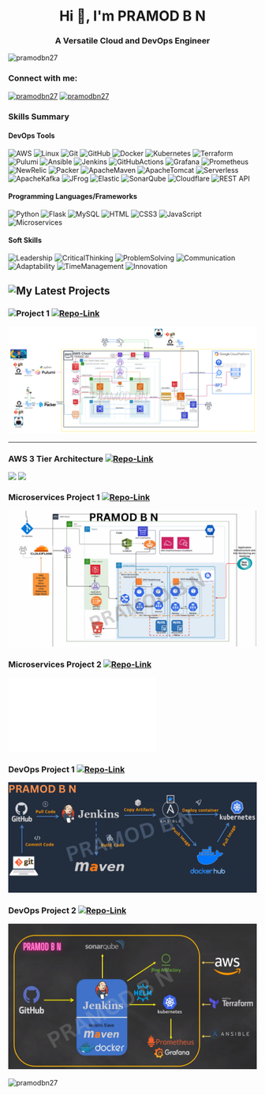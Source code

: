 <h1 align="center">Hi 👋, I'm PRAMOD B N</h1>
<h3 align="center">A Versatile Cloud and DevOps Engineer</h3>

<p align="left"> <img src="https://komarev.com/ghpvc/?username=pramodbn27&label=Profile%20views&color=0e75b6&style=flat" alt="pramodbn27" /> </p>

<h3 align="left">Connect with me:</h3>
<p align="left">
<a href="https://linkedin.com/in/pramodbn27" target="blank"><img align="center" src="https://raw.githubusercontent.com/rahuldkjain/github-profile-readme-generator/master/src/images/icons/Social/linked-in-alt.svg" alt="pramodbn27" height="30" width="40" /></a>
<a href="https://instagram.com/pramodbn27" target="blank"><img align="center" src="https://raw.githubusercontent.com/rahuldkjain/github-profile-readme-generator/master/src/images/icons/Social/instagram.svg" alt="pramodbn27" height="30" width="40" /></a>
</p>

<h3>Skills Summary</h3>
<h4>DevOps Tools</h4>
<p>
<img alt="AWS" src="https://img.shields.io/badge/-AWS-FF9900?style=flat-square&logo=amazonaws&logoColor=white" />
<img alt="Linux" src="https://img.shields.io/badge/-Linux-003366?style=flat-square&logo=linux&logoColor=white" />
<img alt="Git" src="https://img.shields.io/badge/-Git-F05032?style=flat-square&logo=git&logoColor=white" />
<img alt="GitHub" src="https://img.shields.io/badge/-GitHub-181717?style=flat-square&logo=github&logoColor=white" />
<img alt="Docker" src="https://img.shields.io/badge/-Docker-2496ED?style=flat-square&logo=docker&logoColor=white" />
<img alt="Kubernetes" src="https://img.shields.io/badge/-Kubernetes-326CE5?style=flat-square&logo=kubernetes&logoColor=white" />
<img alt="Terraform" src="https://img.shields.io/badge/-Terraform-844FBA?style=flat-square&logo=terraform&logoColor=white" />
<img alt="Pulumi" src="https://img.shields.io/badge/-Pulumi-8A3391?style=flat-square&logo=pulumi&logoColor=white" />
<img alt="Ansible" src="https://img.shields.io/badge/-Ansible-000000?style=flat-square&logo=ansible&logoColor=white" />
<img alt="Jenkins" src="https://img.shields.io/badge/-Jenkins-E23744?style=flat-square&logo=jenkins&logoColor=white" />
<img alt="GitHubActions" src="https://img.shields.io/badge/-GitHub%20Actions-2088FF?style=flat-square&logo=githubactions&logoColor=white" />
<img alt="Grafana" src="https://img.shields.io/badge/-Grafana-F46800?style=flat-square&logo=grafana&logoColor=white" />
<img alt="Prometheus" src="https://img.shields.io/badge/-Prometheus-E6522C?style=flat-square&logo=prometheus&logoColor=white" />
<img alt="NewRelic" src="https://img.shields.io/badge/-NewRelic-1CE783?style=flat-square&logo=newrelic&logoColor=white" />
<img alt="Packer" src="https://img.shields.io/badge/-Packer-02A8EF?style=flat-square&logo=packer&logoColor=white" />
<img alt="ApacheMaven" src="https://img.shields.io/badge/-ApacheMaven-C71A36?style=flat-square&logo=apachemaven&logoColor=white" />
<img alt="ApacheTomcat" src="https://img.shields.io/badge/-ApacheTomcat-F8DC75?style=flat-square&logo=apachetomcat&logoColor=black" />
<img alt="Serverless" src="https://img.shields.io/badge/-Serverless-FD5750?style=flat-square&logo=awslambda&logoColor=white" />
<img alt="ApacheKafka" src="https://img.shields.io/badge/-ApacheKafka-231F20?style=flat-square&logo=apachekafka&logoColor=white" />
<img alt="JFrog" src="https://img.shields.io/badge/-JFrog-40BE46?style=flat-square&logo=jfrog&logoColor=white" />
<img alt="Elastic" src="https://img.shields.io/badge/-ELK-005571?style=flat-square&logo=elastic&logoColor=white" />
<img alt="SonarQube" src="https://img.shields.io/badge/-SonarQube-4E9BCD?style=flat-square&logo=sonarqube&logoColor=white" />
<img alt="Cloudflare" src="https://img.shields.io/badge/-Cloudflare-F38020?style=flat-square&logo=cloudflare&logoColor=white" />
<img alt="REST API" src="https://img.shields.io/badge/-REST%20API-DA3B8A?style=flat-square" />
</p>

<h4>Programming Languages/Frameworks</h4>
<p>
<img alt="Python" src="https://img.shields.io/badge/-Python-4B4B77?style=flat-square&logo=python&logoColor=white" />
<img alt="Flask" src="https://img.shields.io/badge/-Flask-41454A?style=flat-square&logo=flask&logoColor=white" />
<img alt="MySQL" src="https://img.shields.io/badge/-MySQL-FF7800?style=flat-square&logo=mysql&logoColor=white" />
<img alt="HTML" src="https://img.shields.io/badge/-HTML-E34F26?style=flat-square&logo=html5&logoColor=white" />
<img alt="CSS3" src="https://img.shields.io/badge/-CSS-1572B6?style=flat-square&logo=css3&logoColor=white" />
<img alt="JavaScript" src="https://img.shields.io/badge/-JavaScript-F7DF1E?style=flat-square&logo=javascript&logoColor=black" />
<img alt="Microservices" src="https://img.shields.io/badge/-Microservices-C9284D?style=flat-square" />
</p>

<h4>Soft Skills</h4>
<p>
<img alt="Leadership" src="https://img.shields.io/badge/-Leadership-D70010?style=flat-square" />
<img alt="CriticalThinking" src="https://img.shields.io/badge/-Critical%20Thinking-FF6347?style=flat-square" />
<img alt="ProblemSolving" src="https://img.shields.io/badge/-Problem%20Solving-3CB371?style=flat-square" />
<img alt="Communication" src="https://img.shields.io/badge/-Communication-FA005A?style=flat-square" />
<img alt="Adaptability" src="https://img.shields.io/badge/-Adaptability-7B68EE?style=flat-square" />
<img alt="TimeManagement" src="https://img.shields.io/badge/-Time%20Management-F08080?style=flat-square" />
<img alt="Innovation" src="https://img.shields.io/badge/-Innovation-20B2AA?style=flat-square" />
</p>


## ![My Latest Projects](https://img.shields.io/badge/My%20Latest%20Projects-f5d505?style=for-the-badge)

### ![Project 1](https://img.shields.io/badge/Project%201-20B2AA?style=for-the-badge) [<img alt="Repo-Link" src="https://img.shields.io/badge/Repo-Link-blue" />](https://github.com/pramodbn27)

![pro-1](architectures/CSYE6225.png)

---

### AWS 3 Tier Architecture [<img alt="Repo-Link" src="https://img.shields.io/badge/Repo-Link-blue" />](https://github.com/pramodbn27/aws-3-tier-architecture)

<p float="left">
  <img src="architectures/3-tier-architecture.gif" width="50%" />
  <img src="architectures/active-failover.gif" width="50%" /> 
</p>

### Microservices Project 1 [<img alt="Repo-Link" src="https://img.shields.io/badge/Repo-Link-blue" />](https://github.com/pramodbn27/Microservices-Project-1)

![ms-1](architectures/microservices-project-1.png)

### Microservices Project 2 [<img alt="Repo-Link" src="https://img.shields.io/badge/Repo-Link-blue" />](https://github.com/pramodbn27/Microservices-Project-2)

![pdf](<architectures/Microservices Project 2.pdf>)

### DevOps Project 1 [<img alt="Repo-Link" src="https://img.shields.io/badge/Repo-Link-blue" />](https://github.com/pramodbn27/devops-project-1)

![devops-project-1](architectures/devops-project-1.png)

### DevOps Project 2 [<img alt="Repo-Link" src="https://img.shields.io/badge/Repo-Link-blue" />](https://github.com/pramodbn27/devops-project-2)

![devops-project-2](architectures/devops-project-2.png)


<p><img align="center" src="https://github-readme-streak-stats.herokuapp.com/?user=pramodbn27&" alt="pramodbn27" /></p>